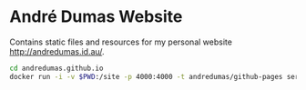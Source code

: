 André Dumas Website
===================

Contains static files and resources for my personal website http://andredumas.id.au/.

```sh
cd andredumas.github.io
docker run -i -v $PWD:/site -p 4000:4000 -t andredumas/github-pages serve --watch
```